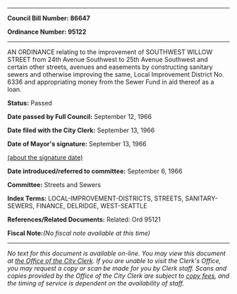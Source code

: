 

********

**Council Bill Number: 86647**
   
**Ordinance Number: 95122**
********

 AN ORDINANCE relating to the improvement of SOUTHWEST WILLOW STREET from 24th Avenue Southwest to 25th Avenue Southwest and certain other streets, avenues and easements by constructing sanitary sewers and otherwise improving the same, Local Improvement District No. 6336 and appropriating money from the Sewer Fund in aid thereof as a loan.

**Status:** Passed
   
**Date passed by Full Council:** September 12, 1966
   
**Date filed with the City Clerk:** September 13, 1966
   
**Date of Mayor's signature:** September 13, 1966
   
[(about the signature date)](/~public/approvaldate.htm)
   
   
   
**Date introduced/referred to committee:** September 6, 1966
   
**Committee:** Streets and Sewers
   
   
**Index Terms:** LOCAL-IMPROVEMENT-DISTRICTS, STREETS, SANITARY-SEWERS, FINANCE, DELRIDGE, WEST-SEATTLE

**References/Related Documents:** Related: Ord 95121

**Fiscal Note:**_(No fiscal note available at this time)_
********

_No text for this document is available on-line. You may view this document at [the Office of the City Clerk](http://www.seattle.gov/leg/clerk/contactUs.htm). If you are unable to visit the Clerk's Office, you may request a copy or scan be made for you by Clerk staff. Scans and copies provided by the Office of the City Clerk are subject to [copy fees](http://clerk.seattle.gov/~public/clerkfees.htm), and the timing of service is dependent on the availability of staff._

